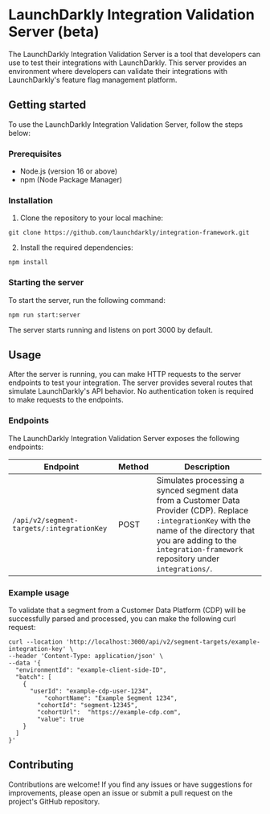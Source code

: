 # LaunchDarkly Integration Validation Server (beta)

The LaunchDarkly Integration Validation Server is a tool that developers can use to test their integrations with LaunchDarkly. This server provides an environment where developers can validate their integrations with LaunchDarkly's feature flag management platform.

## Getting started

To use the LaunchDarkly Integration Validation Server, follow the steps below:

### Prerequisites

- Node.js (version 16 or above)
- npm (Node Package Manager)

### Installation

1. Clone the repository to your local machine:

```shell
git clone https://github.com/launchdarkly/integration-framework.git
```

2. Install the required dependencies:

```shell
npm install
```

### Starting the server

To start the server, run the following command:

```shell
npm run start:server
```

The server starts running and listens on port 3000 by default.

## Usage

After the server is running, you can make HTTP requests to the server endpoints to test your integration. The server provides several routes that simulate LaunchDarkly's API behavior. No authentication token is required to make requests to the endpoints.

### Endpoints
The LaunchDarkly Integration Validation Server exposes the following endpoints:

| Endpoint           | Method | Description                                   |
|--------------------|--------|-----------------------------------------------|
| `/api/v2/segment-targets/:integrationKey`               | POST    | Simulates processing a synced segment data from a Customer Data Provider (CDP). Replace `:integrationKey` with the name of the directory that you are adding to the `integration-framework` repository under `integrations/`. |

### Example usage

To validate that a segment from a Customer Data Platform (CDP) will be successfully parsed and processed, you can make the following curl request:

```shell
curl --location 'http://localhost:3000/api/v2/segment-targets/example-integration-key' \
--header 'Content-Type: application/json' \
--data '{
  "environmentId": "example-client-side-ID",
  "batch": [
    {
      "userId": "example-cdp-user-1234",
		  "cohortName": "Example Segment 1234",
    	"cohortId": "segment-12345",
    	"cohortUrl":  "https://example-cdp.com",
    	"value": true
    }
  ]
}'
```

## Contributing
Contributions are welcome! If you find any issues or have suggestions for improvements, please open an issue or submit a pull request on the project's GitHub repository.
